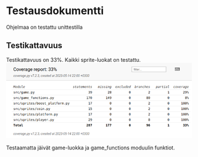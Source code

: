 # Testausdokumentti

Ohjelmaa on testattu unittestilla

## Testikattavuus

Testikattavuus on 33%. Kaikki sprite-luokat on testattu.
![](./kuvat/testikattavuusraportti.png)

Testaamatta jäivät game-luokka ja game_functions moduulin funktiot.
